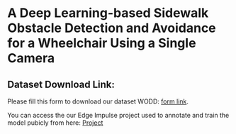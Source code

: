 # A Deep Learning-based Sidewalk Obstacle Detection and Avoidance for a Wheelchair Using a Single Camera

## Dataset Download Link:

Please fill this form to download our dataset WODD: [form link](https://docs.google.com/forms/d/1vZ1UEZ5PWfPGneoYeWwGmcVp_zfim9n1pFBp5WdtkEY/edit?usp=sharing).

You can access the our Edge Impulse project used to annotate and train the model pubicly from here: [Project](https://studio.edgeimpulse.com/studio/44851)
